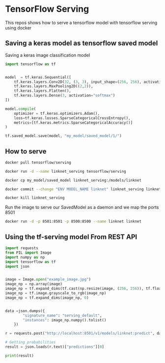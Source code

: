 # TensorFlow Serving
This repos shows how to serve a tensorflow model with tensorflow serving using docker

## Saving a keras model as tensorflow saved model
Saving a keras image classification model

```python
import tensorflow as tf 


model  = tf.keras.Sequential([ 
    tf.keras.layers.Conv2D(32, (3, 3), input_shape=(256, 256), activation="relu"),
    tf.keras.layers.MaxPooling2D((2,2)),
    tf.keras.layers.Flatten(),
    tf.keras.layers.Dense(3, activation="softmax")
])

model.compile(
    optimizer = tf.keras.optimizers.Adam(),
    loss=tf.keras.losses.SparseCategoricalCrossEntropy(),
    metrics=[tf.keras.metrics.SparseCategoricalAccuracy()]
)

tf.saved_model.save(model, "my_model/saved_model/1/")
```

## How to serve

```bash
docker pull tensorflow/serving
```

```bash
docker run -d --name linknet_serving tensorflow/serving
```

```bash
docker cp my_model/saved_model linknet_serving:/models/linknet
```

```bash
docker commit --change "ENV MODEL_NAME linknet" linknet_serving linknet
```

```bash
docker kill linknet_serving
```

Run the image to serve our SavedModel as a daemon and we map the ports 8501

```bash
docker run -d -p 8501:8501 -p 8500:8500 --name linknet linknet
```


## Using the tf-serving model From REST API

```python
import requests
from PIL import Image
import numpy as np 
import tensorflow as tf
import json


image = Image.open("example_image.jpg")
image_np = np.array(image)
image_np = tf.expand_dims(tf.cast(np.resize(image, (256, 256)), tf.float32), -1)
image_np = tf.image.grayscale_to_rgb(image_np)
image_np = tf.expand_dims(image_np, 0)


data =json.dumps({
        "signature_name": "serving_default",
        "instances": image_np.numpy().tolist()
    })

r = requests.post("http://localhost:8501/v1/models/linknet:predict", data=data)

# Getting probabilities 
result = json.loads(r.text)["predictions"][0]

print(result)
```
